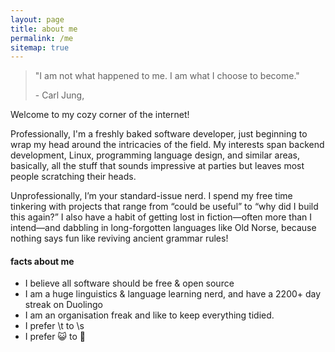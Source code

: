 ```yaml
---
layout: page
title: about me
permalink: /me
sitemap: true
---
```


> "I am not what happened to me. I am what I choose to become."
>
>  \- Carl Jung, 

Welcome to my cozy corner of the internet!

Professionally, I'm a freshly baked software developer, just beginning to wrap my head around the intricacies of the field. My interests span backend development, Linux, programming language design, and similar areas, basically, all the stuff that sounds impressive at parties but leaves most people scratching their heads.

Unprofessionally, I’m your standard-issue nerd. I spend my free time tinkering with projects that range from “could be useful” to “why did I build this again?” I also have a habit of getting lost in fiction—often more than I intend—and dabbling in long-forgotten languages like Old Norse, because nothing says fun like reviving ancient grammar rules!

#### facts about me

- I believe all software should be free & open source
- I am a huge linguistics & language learning nerd, and have a 2200+ day streak on Duolingo
- I am an organisation freak and like to keep everything tidied.
- I prefer \t to \s
- I prefer 😺 to 🐶

